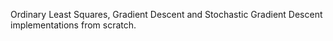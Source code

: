 Ordinary Least Squares, Gradient Descent and Stochastic Gradient Descent implementations from scratch.
